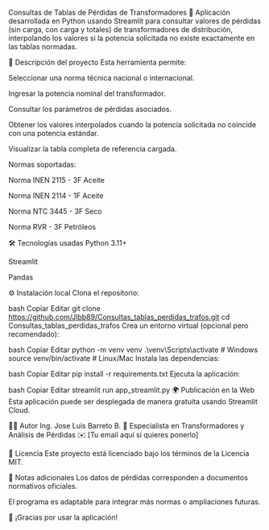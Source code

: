 Consultas de Tablas de Pérdidas de Transformadores
🚀 Aplicación desarrollada en Python usando Streamlit para consultar valores de pérdidas (sin carga, con carga y totales) de transformadores de distribución, interpolando los valores si la potencia solicitada no existe exactamente en las tablas normadas.

📄 Descripción del proyecto
Esta herramienta permite:

Seleccionar una norma técnica nacional o internacional.

Ingresar la potencia nominal del transformador.

Consultar los parámetros de pérdidas asociados.

Obtener los valores interpolados cuando la potencia solicitada no coincide con una potencia estándar.

Visualizar la tabla completa de referencia cargada.

Normas soportadas:

Norma INEN 2115 - 3F Aceite

Norma INEN 2114 - 1F Aceite

Norma NTC 3445 - 3F Seco

Norma RVR - 3F Petróleos

🛠️ Tecnologías usadas
Python 3.11+

Streamlit

Pandas

⚙️ Instalación local
Clona el repositorio:

bash
Copiar
Editar
git clone https://github.com/Jlbb89/Consultas_tablas_perdidas_trafos.git
cd Consultas_tablas_perdidas_trafos
Crea un entorno virtual (opcional pero recomendado):

bash
Copiar
Editar
python -m venv venv
.\venv\Scripts\activate  # Windows
source venv/bin/activate  # Linux/Mac
Instala las dependencias:

bash
Copiar
Editar
pip install -r requirements.txt
Ejecuta la aplicación:

bash
Copiar
Editar
streamlit run app_streamlit.py
🌍 Publicación en la Web
Esta aplicación puede ser desplegada de manera gratuita usando Streamlit Cloud.

👨‍💻 Autor
Ing. Jose Luis Barreto B.
💼 Especialista en Transformadores y Análisis de Pérdidas
✉️ [Tu email aquí si quieres ponerlo]

📝 Licencia
Este proyecto está licenciado bajo los términos de la Licencia MIT.

📌 Notas adicionales
Los datos de pérdidas corresponden a documentos normativos oficiales.

El programa es adaptable para integrar más normas o ampliaciones futuras.

🚀 ¡Gracias por usar la aplicación!
